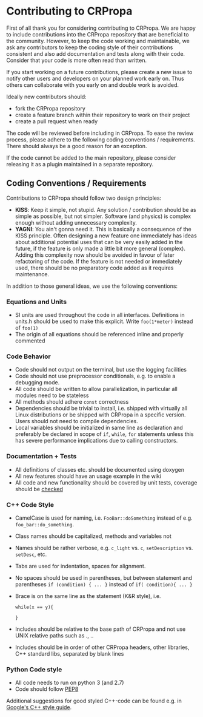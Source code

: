 # Contributing to CRPropa
First of all thank you for considering contributing to CRPropa. We are happy to
include contributions into the CRPropa repository that are beneficial to the
community. However, to keep the code working and maintainable, we ask any
contributors to keep the coding style of their contributions consistent and
also add documentation and tests along with their code. Consider that your code
is more often read than written.

If you start working on a future contributions, please create a new issue to
notify other users and developers on your planned work early on. Thus others
can collaborate with you early on and double work is avoided.

Ideally new contributors should:

  * fork the CRPropa repository
  * create a feature branch within their repository to work on their project
  * create a pull request when ready

The code will be reviewed before including in CRPropa. To ease the review
process, please adhere to the following coding conventions / requirements.
There should always be a good reason for an exception.

If the code cannot be added to the main repository, please consider releasing
it as a plugin maintained in a separate repository.

## Coding Conventions / Requirements
Contributions to CRPropa should follow two design principles:

* **KISS**: Keep it simple, not stupid. Any solution / contribution should be
  as simple as possible, but not simpler. Software (and physics) is complex
  enough without adding unnecessary complexity.
* **YAGNI**:  You ain't gonna need it. This is basically a consequence of the
  KISS principle. Often designing a new feature one immediately has ideas about
  additional potential uses that can be very easily added in the future, if the
  feature is only made a little bit more general (complex). Adding this
  complexity now should be avoided in favour of later refactoring of the code.
  If the feature is not needed or immediately used, there should be no
  preparatory code added as it requires maintenance. 

In addition to those general ideas, we use the following conventions:

### Equations and Units
* SI units are used throughout the code in all interfaces. Definitions in
  units.h should be used to make this explicit. Write `foo(1*meter)` instead of
  `foo(1)`
* The origin of all equations should be referenced inline and properly
  commented

### Code Behavior
* Code should not output on the terminal, but use the logging facilities
* Code should not use preprocessor conditionals, e.g. to enable a debugging
  mode.
* All code should be written to allow parallelization, in particular all
  modules need to be stateless
* All methods should adhere `const` correctness
* Dependencies should be trivial to install, i.e. shipped with virtually all
  Linux distributions or be shipped with CRPropa in a specific version.  Users
  should not need to compile dependencies.
* Local variables should be initialized in same line as declaration and
  preferably be declared in scope of `if`, `while`, `for` statements unless
  this has severe performance implications due to calling constructors.

### Documentation + Tests
* All definitions of classes etc. should be documented using doxygen
* All new features should have an usage example in the wiki
* All code and new functionality should be covered by unit tests, coverage
  should be [checked](https://github.com/CRPropa/CRPropa3/wiki/Code-Coverage)

### C++ Code Style
* CamelCase is used for naming, i.e. `FooBar::doSomething` instead of e.g.
  `foo_bar::do_something`.
* Class names should be capitalized, methods and variables not
* Names should be rather verbose, e.g. `c_light` vs. `c`, `setDescription` vs.
  `setDesc`, etc.
* Tabs are used for indentation, spaces for alignment.
* No spaces should be used in parentheses, but between statement and
  parentheses `if (condition) { ... }` instead of `if( condition){ ... }`
* Brace is on the same line as the statement (K&R style), i.e.
  
  `while(x == y){`

  `}`
* Includes should be relative to the base path of CRPropa and not use UNIX
  relative paths such as ., ..
* Includes should be in order of
  other CRPropa headers, other libraries, C++ standard libs, separated by blank
  lines

### Python Code style
* All code needs to run on python 3 (and 2.7)
* Code should follow [PEP8](https://www.python.org/dev/peps/pep-0008/)


Additional suggestions for good styled C++-code can be found e.g. in [Google's
C++ style guide](https://google.github.io/styleguide/cppguide.html).
